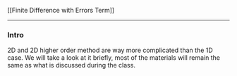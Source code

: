 [[Finite Difference with Errors Term]]	

---
### **Intro**

2D and 2D higher order method are way more complicated than the 1D case. We will take a look at it briefly, most of the materials will remain the same as what is discussed during the class. 


